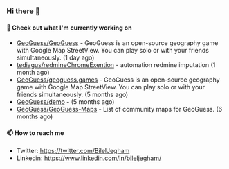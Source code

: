 ### Hi there 👋

#### 👷 Check out what I'm currently working on

- [GeoGuess/GeoGuess](https://github.com/GeoGuess/GeoGuess) - GeoGuess is an open-source geography game with Google Map StreetView. You can play solo or with your friends simultaneously. (1 day ago)
- [tediagus/redmineChromeExention](https://github.com/tediagus/redmineChromeExention) - automation redmine imputation (1 month ago)
- [GeoGuess/geoguess.games](https://github.com/GeoGuess/geoguess.games) - GeoGuess is an open-source geography game with Google Map StreetView. You can play solo or with your friends simultaneously. (5 months ago)
- [GeoGuess/demo](https://github.com/GeoGuess/demo) -  (5 months ago)
- [GeoGuess/GeoGuess-Maps](https://github.com/GeoGuess/GeoGuess-Maps) - List of community maps for GeoGuess. (6 months ago)


#### 📫 How to reach me

- Twitter: https://twitter.com/BilelJegham
- Linkedin: https://www.linkedin.com/in/bileljegham/
